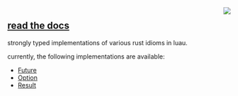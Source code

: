 
<img align="right" src="https://rusty-luau.devcomp.xyz/logo.png" />

## [read the docs](https://rusty-luau.devcomp.xyz/api/)

strongly typed implementations of various rust idioms in luau. 

currently, the following implementations are available:
- [Future](https://rusty-luau.devcomp.xyz/api/Future)
- [Option](https://rusty-luau.devcomp.xyz/api/Option)
- [Result](https://rusty-luau.devcomp.xyz/api/Result)
